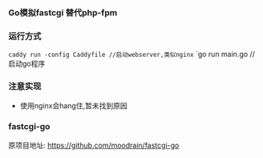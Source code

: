 ### Go模拟fastcgi  替代php-fpm

### 运行方式
`caddy run -config Caddyfile //启动webserver,类似nginx`
`go run main.go // 启动go程序
### 注意实现
* 使用nginx会hang住,暂未找到原因

### fastcgi-go
原项目地址: https://github.com/moodrain/fastcgi-go
